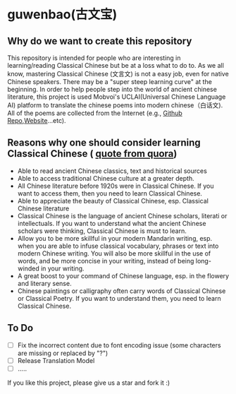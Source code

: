 # guwenbao(古文宝)

## Why do we want to create this repository

This repository is intended for people who are interesting in learning/reading Classical Chinese but be at a loss what to do to. As we all know, mastering Classical Chinese (文言文) is not a easy job, even for native Chinese speakers. There may be a "super steep learning curve" at the beginning. In order to help people step into the world of ancient chinese literature, this project is used Mobvoi's UCLAI(Universal Chinese Language AI) platform to translate the chinese poems into modern chinese（白话文). All of the poems are collected from the Internet (e.g., [Github Repo]( https://github.com/Werneror/Poetry),[Website](https://www.gushiwen.org/)...etc). 

## Reasons why one should consider learning Classical Chinese ( [quote from quora](https://www.quora.com/Why-should-one-consider-learning-Classical-Chinese))

* Able to read ancient Chinese classics, text and historical sources
* Able to access traditional Chinese culture at a greater depth.
* All Chinese literature before 1920s were in Classical Chinese. If you want to access them, then you need to learn Classical Chinese.
* Able to appreciate the beauty of Classical Chinese, esp. Classical Chinese literature
* Classical Chinese is the language of ancient Chinese scholars, literati or intellectuals. If you want to understand what the ancient Chinese scholars were thinking, Classical Chinese is must to learn.
* Allow you to be more skillful in your modern Mandarin writing, esp. when you are able to infuse classical vocabulary, phrases or text into modern Chinese writing. You will also be more skillful in the use of words, and be more concise in your writing, instead of being long-winded in your writing. 
* A great boost to your command of Chinese language, esp. in the flowery and literary sense.
* Chinese paintings or calligraphy often carry words of Classical Chinese or Classical Poetry. If you want to understand them, you need to learn Classical Chinese.

## To Do
- [ ] Fix the incorrect content due to font encoding issue (some characters are missing or replaced by "?")
- [ ] Release Translation Model
- [ ] .....

If you like this project, please give us a star and fork it :)
